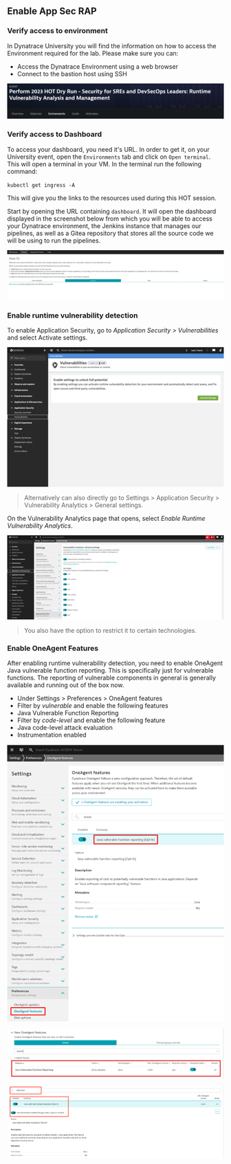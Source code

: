 ## Enable App Sec RAP
### Verify access to environment
In Dynatrace University you will find the information on how to access the Environment required for the lab. Please make sure you can:
- Access the Dynatrace Environment using a web browser
- Connect to the bastion host using SSH

![Environment](../../assets/images/1-1-environment.png)
### Verify access to Dashboard
To access your dashboard, you need it's URL. In order to get it, on your University event, open the `Environments` tab and click on `Open terminal`. This will open a terminal in your VM. In the terminal run the following command:

`kubectl get ingress -A`

This will give you the links to the resources used during this HOT session.

Start by opening the URL containing `dashboard`. It will open the dashboard displayed in the screenshot below from which you will be able to access your Dynatrace environment, the Jenkins instance that manages our pipelines, as well as a Gitea repository that stores all the source code we will be using to run the pipelines.

![Dashboard](../../assets/images/1-6-dashboard.png)

### Enable runtime vulnerability detection

To enable Application Security,  go to *Application Security > Vulnerabilities* and select Activate settings.

![vulnerabilities](../../assets/images/1-2-vulnerabilities.png)

> Alternatively can also directly go to Settings > Application Security > Vulnerability Analytics > General settings.

On the Vulnerability Analytics page that opens, select *Enable Runtime Vulnerability Analytics*. 

![enable runtime vulnerability detection](../../assets/images/1-3-enable_vulnerability_detection.png)

> You also have the option to restrict it to certain technologies. 

### Enable OneAgent Features
After enabling runtime vulnerability detection, you need to enable OneAgent Java vulnerable function reporting. This is specifically just for vulnerable functions. The reporting of vulnerable components in general is generally available and running out of the box now.
- Under Settings > Preferences > OneAgent features
- Filter by *vulnerable* and enable the following features
- Java Vulnerable Function Reporting
- Filter by *code-level* and enable the following feature
- Java code-level attack evaluation
- Instrumentation enabled

![one agent features](../../assets/images/1-4-new-oneagent-features.png)


![software component reporting](../../assets/images/1-5-function-reporting1.png)

![code-level RAP](../../assets/images/1-7-code-level-RAP.png)
